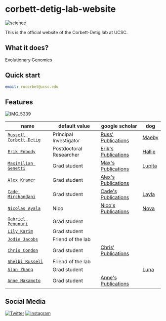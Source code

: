 # corbett-detig-lab-website

![science](https://img.shields.io/badge/Corbett-Lab-brightgreen)

This is the official website of the Corbett-Detig lab at UCSC. 

## What it does?

Evolutionary Genomics

## Quick start

```yml
email: rucorbet@ucsc.edu
```

## Features

![IMG_5339](https://user-images.githubusercontent.com/10063921/214126873-cdd37a9c-41a5-4381-863f-16851b23b72b.jpg)


| name                    | default value          | google scholar    |  dog   |
| ----------------------- | ---------------------- | ----------------- |---------------|
| [`Russell Corbett-Detig`](/People/Current/russ/) | Principal Investigator |[Russ' Publications](https://scholar.google.com/citations?user=9sF4nOkAAAAJ&hl=en)| [Maeby](https://user-images.githubusercontent.com/10063921/132934537-0feab719-b8ec-4ec9-b300-68086de61ffa.png) |
| [`Erik Enbody`](/People/Current/erik/)           | Postdoctoral Researcher|[Erik's Publications](https://scholar.google.com/citations?user=3bBANnkAAAAJ&hl=en) | [Hallie](/assets/images/hallie.jpg) |
| [`Maximilian Genetti`](/People/Current/max/)    | Grad student           | [Max's Publications](https://pubmed.ncbi.nlm.nih.gov/?term=genetti+max%5Bau%5D&sort=pubdate) | [Lupita](https://user-images.githubusercontent.com/43384843/134749391-ee3e5a0c-5ae4-42f6-ac78-5d894d1e948c.jpeg)
| [`Alex Kramer`](/People/Current/alex/)           | Grad student           | [Alex's Publications](https://scholar.google.com/citations?hl=en&user=d8U1u-wAAAAJ)|
| [`Cade Mirchandani`](/People/Current/cade/)      | Grad student               |[Cade's Publications](https://scholar.google.com/citations?hl=en&user=9lQjfcEAAAAJ)                   | [Layla](https://user-images.githubusercontent.com/88911118/132076266-5dabc9a1-0893-4567-b528-29e324b3319b.png) |
| [`Nicolas Ayala`](/People/Current/nico/)         | Nico              |[Nico's Publications](https://scholar.google.com/citations?user=Q2nj73IAAAAJ&hl=en)| [Nova](https://user-images.githubusercontent.com/88911118/132076284-2b07b952-0f40-470a-ab0f-78611f94ab9f.jpg) |
| [`Gabriel Penunuri`](/People/Current/gabe/)       | Grad student |    |
| [`Lily Karim`](/People/Current/lily/)           | Grad student              |                   | |
| [`Jodie Jacobs`](/People/Current/jodie/)           | Friend of the lab              |                   | |
| [`Chris Condon`](/People/Current/chris/)           | Grad student              | [Chris' Publications](https://scholar.google.com/citations?user=NFpd0PsAAAAJ&hl=en&oi=ao) | |
| [`Shelbi Russell`](https://russellsymbiosislab.engineering.ucsc.edu/)     | Friend of the lab   |  | |
| [`Alan Zhang`](People/Current/alan/) | Grad student | | [Luna](People/Current/alan/luna.jpg) |
| [`Anne Nakamoto`](People/Current/anne/) | Grad student | [Anne's Publications](https://scholar.google.com/citations?user=d3Ndg64AAAAJ&hl=en&oi=ao) | |


## Social Media
  
[![Twitter](https://user-images.githubusercontent.com/10063921/136299975-547fe4c5-94b0-49cc-b66d-cbe1f5c12913.png "Russ' Twitter")](https://twitter.com/RussCorbett)  [![Instagram](https://user-images.githubusercontent.com/88911118/134778849-c25417c8-ee14-40d5-a3d0-a03e9d759c08.png "Lab Instagram")](https://www.instagram.com/corbettdetiglab/)

